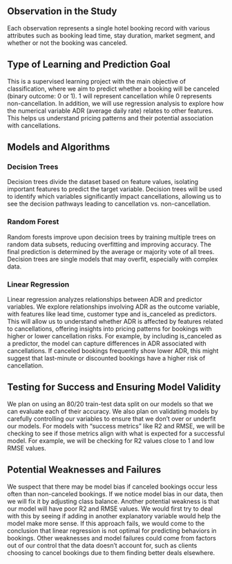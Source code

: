 ## Observation in the Study

Each observation represents a single hotel booking record with various attributes such as booking lead time, stay duration, market segment, and whether or not the booking was canceled.

## Type of Learning and Prediction Goal

This is a supervised learning project with the main objective of classification, where we aim to predict whether a booking will be canceled (binary outcome: 0 or 1). 1 will represent cancellation while 0 represents non-cancellation. 
In addition, we will use regression analysis to explore how the numerical variable ADR (average daily rate) relates to other features. This helps us understand pricing patterns and their potential association with cancellations.

## Models and Algorithms

### Decision Trees

Decision trees divide the dataset based on feature values, isolating important features to predict the target variable. Decision trees will be used to identify which variables significantly impact cancellations, allowing us to see the 
decision pathways leading to cancellation vs. non-cancellation.

### Random Forest

Random forests improve upon decision trees by training multiple trees on random data subsets, reducing overfitting and improving accuracy. The final prediction is determined by the average or majority vote of all trees. Decision trees 
are single models that may overfit, especially with complex data.

### Linear Regression

Linear regression analyzes relationships between ADR and predictor variables. We explore relationships involving ADR as the outcome variable, with features like lead time, customer type and is_canceled as predictors. This will allow us 
to understand whether ADR is affected by features related to cancellations, offering insights into pricing patterns for bookings with higher or lower cancellation risks. For example, by including is_canceled as a predictor, the model 
can capture differences in ADR associated with cancellations. If canceled bookings frequently show lower ADR, this might suggest that last-minute or discounted bookings have a higher risk of cancellation.

## Testing for Success and Ensuring Model Validity

We plan on using an 80/20 train-test data split on our models so that we can evaluate each of their accuracy. We also plan on validating models by carefully controlling our variables to ensure that we don’t over or underfit our models. 
For models with “success metrics” like R2 and RMSE, we will be checking to see if those metrics align with what is expected for a successful model. For example, we will be checking for R2 values close to 1 and low RMSE values.

## Potential Weaknesses and Failures

We suspect that there may be model bias if canceled bookings occur less often than non-canceled bookings. If we notice model bias in our data, then we will fix it by adjusting class balance.
Another potential weakness is that our model will have poor R2 and RMSE values. We would first try to deal with this by seeing if adding in another explanatory variable would help the model make more sense. If this approach fails, 
we would come to the conclusion that linear regression is not optimal for predicting behaviors in bookings. Other weaknesses and model failures could come from factors out of our control that the data doesn’t account for, such as 
clients choosing to cancel bookings due to them finding better deals elsewhere.
